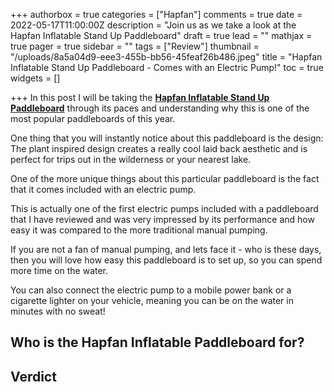 +++
authorbox = true
categories = ["Hapfan"]
comments = true
date = 2022-05-17T11:00:00Z
description = "Join us as we take a look at the Hapfan Inflatable Stand Up Paddleboard"
draft = true
lead = ""
mathjax = true
pager = true
sidebar = ""
tags = ["Review"]
thumbnail = "/uploads/8a5a04d9-eee3-455b-bb56-45feaf26b486.jpeg"
title = "Hapfan Inflatable Stand Up Paddleboard - Comes with an Electric Pump!"
toc = true
widgets = []

+++
In this post I will be taking the [**Hapfan Inflatable Stand Up Paddleboard**](#) through its paces and understanding why this is one of the most popular paddleboards of this year.

One thing that you will instantly notice about this paddleboard is the design: The plant inspired design creates a really cool laid back aesthetic and is perfect for trips out in the wilderness or your nearest lake.

One of the more unique things about this particular paddleboard is the fact that it comes included with an electric pump.

This is actually one of the first electric pumps included with a paddleboard that I have reviewed and was very impressed by its performance and how easy it was compared to the more traditional manual pumping.

If you are not a fan of manual pumping, and lets face it - who is these days, then you will love how easy this paddleboard is to set up, so you can spend more time on the water.

You can also connect the electric pump to a mobile power bank or a cigarette lighter on your vehicle, meaning you can be on the water in minutes with no sweat!

## Who is the Hapfan Inflatable Paddleboard for?

## Verdict